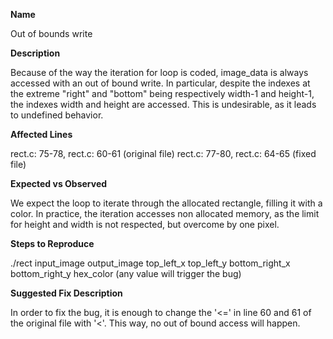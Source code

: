 **Name**

Out of bounds write

**Description**

Because of the way the iteration for loop is coded, image_data is always accessed with an out of bound write. In particular, despite the indexes at the extreme "right" and "bottom" being respectively width-1 and height-1, the indexes width and height are accessed. This is undesirable, as it leads to undefined behavior.

**Affected Lines**

rect.c: 75-78, rect.c: 60-61 (original file)
rect.c: 77-80, rect.c: 64-65 (fixed file)

**Expected vs Observed**

We expect the loop to iterate through the allocated rectangle, filling it with a color. 
In practice, the iteration accesses non allocated memory, as the limit for height and width is not respected, but overcome by one pixel.

**Steps to Reproduce**

./rect input_image output_image top_left_x top_left_y bottom_right_x bottom_right_y hex_color (any value will trigger the bug)

**Suggested Fix Description**

In order to fix the bug, it is enough to change the '<=' in line 60 and 61 of the original file with '<'. This way, no out of bound access will happen.
